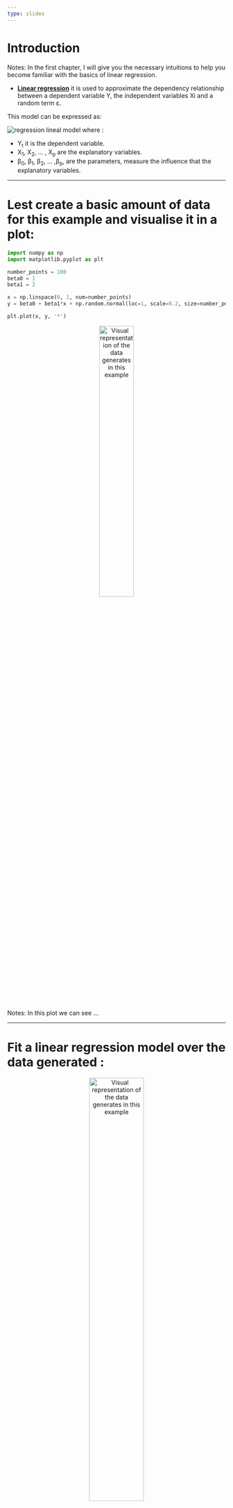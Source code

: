 ```yaml
---
type: slides
---
```


# Introduction

Notes: In the first chapter, I will give you the necessary intuitions to help you become familiar with the basics of linear regression.

- __[Linear regression](https://en.wikipedia.org/wiki/Linear_regression)__ it is used to approximate the dependency relationship between a dependent variable Y, the independent variables Xi and a random term ε. 

This model can be expressed as:

![regression lineal model](./regression_lineal_model.jpg)
where :

+ Y<sub>t</sub> it is the dependent variable.
+ X<sub>1</sub>, X<sub>2</sub>, ... , X<sub>p</sub> are the explanatory variables.
+ &beta;<sub>0</sub>, &beta;<sub>1</sub>, &beta;<sub>2</sub>, ... ,&beta;<sub>p</sub>, are the parameters, measure the influence that the explanatory variables.
    
---

# Lest create a basic amount of data for this example and visualise it in a plot:

```python
import numpy as np
import matplotlib.pyplot as plt

number_points = 100
beta0 = 1
beta1 = 2

x = np.linspace(0, 1, num=number_points)
y = beta0 + beta1*x + np.random.normal(loc=1, scale=0.2, size=number_points)

plt.plot(x, y, '*') 
```

<div style="text-align:center">
    <img src="./visual_representation.png" 
    alt="Visual representation of the data generates in this example" 
    width="40%">
</div>

Notes: In this plot we can see ...

---

# Fit a linear regression model over the data generated :

<div style="text-align:center">
    <img src="./visual_representation_fit.png" 
    alt="Visual representation of the data generates in this example" 
    width="50%">
</div>

Notes: The following objetive it fit a linear model over the data that generate before.

---

# Let's practice!
